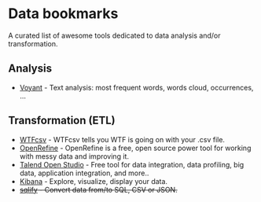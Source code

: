 # Data bookmarks
A curated list of awesome tools dedicated to data analysis and/or transformation.

## Analysis

- [Voyant](http://voyant.tools.huma-num.fr/) - Text analysis: most frequent words, words cloud, occurrences, ...

## Transformation (ETL)

- [WTFcsv](https://www.databasic.io/en/wtfcsv/) - WTFcsv tells you WTF is going on with your .csv file.
- [OpenRefine](https://github.com/OpenRefine/OpenRefine) - OpenRefine is a free, open source power tool for working with messy data and improving it.
- [Talend Open Studio](http://www.talend.com/products/talend-open-studio) - Free tool for data integration, data profiling, big data, application integration, and more..
- [Kibana](https://www.elastic.co/products/kibana) - Explore, visualize, display your data.
- ~~[sqlify](https://sqlify.io/convert) - Convert data from/to SQL, CSV or JSON.~~

